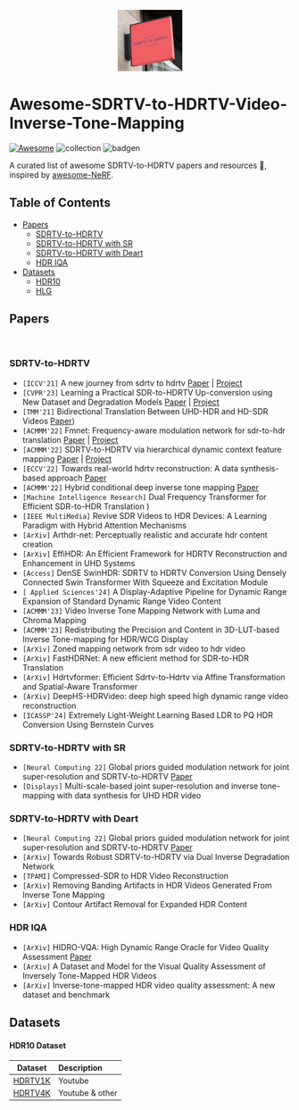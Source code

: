<p align="center">
  <img src="assets/logo.png" height=110>
</p>

# Awesome-SDRTV-to-HDRTV-Video-Inverse-Tone-Mapping

[![Awesome](https://cdn.rawgit.com/sindresorhus/awesome/d7305f38d29fed78fa85652e3a63e154dd8e8829/media/badge.svg)](https://github.com/sindresorhus/awesome) ![collection](https://img.shields.io/badge/Collection-Keep%20Updating-green) ![badgen](https://api.infinitescript.com/badgen/count?name=hzxie/badgen&ltext=%20Visitors)


A curated list of awesome SDRTV-to-HDRTV  papers and resources :whale:, inspired by [awesome-NeRF](https://github.com/yenchenlin/awesome-NeRF). 



## Table of Contents

- [Papers](#papers)
  - [SDRTV-to-HDRTV](#sdrtv-to-hdrtv)
  - [SDRTV-to-HDRTV with SR](#sdrtv-to-hdrtv-with-sr)
  - [SDRTV-to-HDRTV with Deart](#sdrtv-to-hdrtv-with-deart)
  - [HDR IQA](#hdr10-IQA)
- [Datasets](#datasets)
    - [HDR10](#hdr10-dataset)
    - [HLG](#hlg-dataset)



## Papers



&nbsp;

### SDRTV-to-HDRTV

- `[ICCV'21]` A new journey from sdrtv to hdrtv [Paper]([https://openaccess.thecvf.com/content/ICCV2021/html/Chen_A_New_Journey_From_SDRTV_to_HDRTV_ICCV_2021_paper.html]) | [Project]([https://github.com/chxy95/HDRTVNet]) 
- `[CVPR'23]` Learning a Practical SDR-to-HDRTV Up-conversion using New Dataset and Degradation Models [Paper]([https://openaccess.thecvf.com/content/ICCV2021/html/Chen_A_New_Journey_From_SDRTV_to_HDRTV_ICCV_2021_paper.html]) | [Project]([https://github.com/AndreGuo/HDRTVDM]) 
- `[TMM'21]` Bidirectional Translation Between UHD-HDR and HD-SDR Videos [Paper]([https://ieeexplore.ieee.org/abstract/document/10025794])) 
- `[ACMMM'22]` Fmnet: Frequency-aware modulation network for sdr-to-hdr translation [Paper]([https://dl.acm.org/doi/abs/10.1145/3503161.3548016]) | [Project]([https://github.com/MCG-NKU/FMNet]) 
- `[ACMMM'22]` SDRTV-to-HDRTV via hierarchical dynamic context feature mapping [Paper]([https://dl.acm.org/doi/abs/10.1145/3503161.3548043]) | [Project]([https://github.com/iii935/HDCFM]) 
- `[ECCV'22]` Towards real-world hdrtv reconstruction: A data synthesis-based approach [Paper]([https://link.springer.com/chapter/10.1007/978-3-031-19800-7_12]) 
- `[ACMMM'22]` Hybrid conditional deep inverse tone mapping [Paper]([https://dl.acm.org/doi/abs/10.1145/3503161.3548129])
- `[Machine Intelligence Research]` Dual Frequency Transformer for Efficient SDR-to-HDR Translation )
- `[IEEE MultiMedia]` Revive SDR Videos to HDR Devices: A Learning Paradigm with Hybrid Attention Mechanisms
- `[ArXiv]` Arthdr-net: Perceptually realistic and accurate hdr content creation 
- `[ArXiv]` EffiHDR: An Efficient Framework for HDRTV Reconstruction and Enhancement in UHD Systems 
- `[Access]` DenSE SwinHDR: SDRTV to HDRTV Conversion Using Densely Connected Swin Transformer With Squeeze and Excitation Module 
- `[ Applied Sciences'24]` A Display-Adaptive Pipeline for Dynamic Range Expansion of Standard Dynamic Range Video Content 
- `[ACMMM'23]` Video Inverse Tone Mapping Network with Luma and Chroma Mapping 
- `[ACMMM'23]` Redistributing the Precision and Content in 3D-LUT-based Inverse Tone-mapping for HDR/WCG Display 
- `[ArXiv]` Zoned mapping network from sdr video to hdr video 
- `[ArXiv]` FastHDRNet: A new efficient method for SDR-to-HDR Translation 
- `[ArXiv]` Hdrtvformer: Efficient Sdrtv-to-Hdrtv via Affine Transformation and Spatial-Aware Transformer
- `[ArXiv]` DeepHS-HDRVideo: deep high speed high dynamic range video reconstruction
- `[ICASSP'24]` Extremely Light-Weight Learning Based LDR to PQ HDR Conversion Using Bernstein Curves


### SDRTV-to-HDRTV with SR

- `[Neural Computing 22]` Global priors guided modulation network for joint super-resolution and SDRTV-to-HDRTV [Paper]([https://www.sciencedirect.com/science/article/pii/S0925231223007130])
- `[Displays]` Multi-scale-based joint super-resolution and inverse tone-mapping with data synthesis for UHD HDR video 

### SDRTV-to-HDRTV with Deart

- `[Neural Computing 22]` Global priors guided modulation network for joint super-resolution and SDRTV-to-HDRTV [Paper]([https://www.sciencedirect.com/science/article/pii/S0925231223007130])
- `[ArXiv]` Towards Robust SDRTV-to-HDRTV via Dual Inverse Degradation Network 
- `[TPAMI]` Compressed-SDR to HDR Video Reconstruction 
- `[ArXiv]` Removing Banding Artifacts in HDR Videos Generated From Inverse Tone Mapping 
- `[ArXiv]` Contour Artifact Removal for Expanded HDR Content 


### HDR IQA
- `[ArXiv]` HIDRO-VQA: High Dynamic Range Oracle for Video Quality Assessment [Paper]([https://openaccess.thecvf.com/content/WACV2024W/VAQ/html/Saini_HIDRO-VQA_High_Dynamic_Range_Oracle_for_Video_Quality_Assessment_WACVW_2024_paper.html]) 
- `[ArXiv]` A Dataset and Model for the Visual Quality Assessment of Inversely Tone-Mapped HDR Videos
- `[ArXiv]` Inverse-tone-mapped HDR video quality assessment: A new dataset and benchmark


## Datasets

#### HDR10 Dataset
| Dataset | Description |
| :---: | :----------    |
| [HDRTV1K](https://github.com/tcwang0509/TalkingHead-1KH)  |  Youtube |
| [HDRTV4K](https://liangbinxie.github.io/projects/vfhq)  | Youtube & other |




